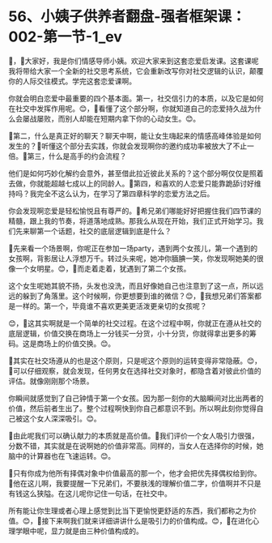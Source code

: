 # 56、小姨子供养者翻盘-强者框架课：002-第一节-1_ev

🎼，🎼大家好，我是你们情感导师小姨。欢迎大家来到这套恋爱启发课。这套课呢我将带给大家一个全新的社交思考系统，它会重新改写你对社交逻辑的认识，颠覆你的人际交往模式。学完这套恋爱课啊。

你就会明白恋爱中最重要的四个基本面。第一，社交信引力的本质，以及它是如何在社交中发挥作用呢。😊，🎼看懂了这个部分啊，你就知道自己的恋爱持久战为什么会屡战屡败，而别人却能在短期内拿下你的心动女生。😊。

🎼第二，什么是真正好的聊天？聊天中啊，能让女生嗨起来的情感高峰体验是如何发生的？🎼听懂这个部分去实践，你就会发现啊你的邀约成功率被放大了不止一倍。🎼第三，什么是高手的约会流程？

他们是如何巧妙化解约会意外，甚至借此拉近彼此关系的？这个部分啊仅仅是照着去做，你就能超越七成以上的同龄人。🎼第四，和喜欢的人恋爱只能靠跪舔讨好维持吗？我完全不这么认为，在学习了第四章科学的恋爱方法之后。

你会发现啊恋爱是轻松愉悦且有尊严的。🎼希兄弟们哪能好好把握住我们四节课的精髓，跟上我的节奏，将道落地成熟。那我么从现在开始，我们正式开始学习。我们先来聊第一个话题，社交的底层逻辑到底是什么？

🎼先来看一个场景啊，你呢正在参加一场party，遇到两个女孩儿，第一个遇到的女孩啊，背影居让人浮想万千。转过头来呢，她冲你腼腆一笑，你发现啊她美的很像一个女明星。😊，🎼而走着走着，犹遇到了第二个女孩。

这个女生呢她其貌不扬，头发也没洗，而且好像她自己也注意到了这一点，所以远远的躲到了角落里。这个时候啊，你更想要到谁的微信？😊，🎼我想兄弟们答案都是一样的。第一个，毕竟谁不喜欢更美更活泼更亲切的女孩呢？

😊，🎼这其实啊就是一个简单的社交过程。在这个过程中啊，你就正在遵从社交的底层逻辑，价值交换在商场上一分钱买一分货，小十分货，你就得拿出更多的筹码。这是商场上的价值交换。😊。

🎼其实在社交场遵从的也是这个原则，只是呢这个原则的运转变得非常隐蔽。😊，🎼可以仔细观察，就会发现，任何男女在选择社交对象时，都隐含着对彼此价值的评估。就像刚刚那个场景。

你瞬间就感觉到了自己钟情于第一个女孩。因为那一刻你的大脑瞬间对比出两者的价值，然后前者生出了。整个过程啊快到你自己都意识不到。所以啊此刻你觉得自己被这个女人深深吸引。😊。

🎼由此呢我们可以确认献力的本质就是高价值。🎼我们评价一个女人吸引力很强，分数不错，其实就是在说啊她的价值非常高。同样的，当女人在选择你的时候，她脑中的计算器也在飞速运转。😊。

🎼只有你成为他所有择偶对象中价值最高的那一个，他才会把优先择偶权给到你。🎼他在这儿啊，我要提醒一下兄弟们，不要肤浅的理解价值二字，价值啊并不只是有钱这么狭隘。在这儿呢你记住一句话，在社交中。

所有能让你生理或者心理上感觉到比当下更愉悦更舒适的东西，我们都称之为价值。😊，🎼接下来啊我们就来详细讲讲什么是吸引力的价值构成。😊，🎼在进化心理学眼中呢，显力就是由三种价值构成的。

